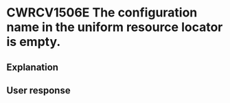 # CWRCV1506E The configuration name in the uniform resource locator is empty.

## Explanation

## User response